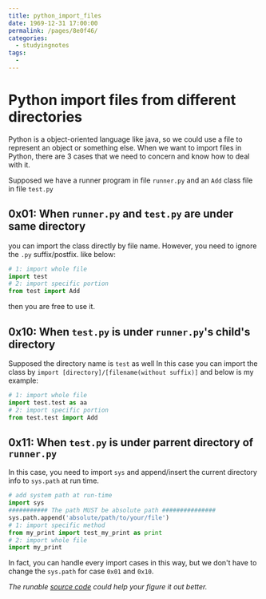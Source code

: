 ```yaml
---
title: python_import_files
date: 1969-12-31 17:00:00
permalink: /pages/8e0f46/
categories:
  - studyingnotes
tags:
  - 
---
```

# Python import files from different directories

Python is a object-oriented language like java, so we could use a file to represent an object or something else. When we want to import files in Python, there are 3 cases that we need to concern and know how to deal with it.

Supposed we have a runner program in file `runner.py` and an `Add` class file in file `test.py`

## 0x01: When `runner.py` and `test.py` are under same directory

you can import the class directly by file name. However, you need to ignore the `.py` suffix/postfix. like below:

```python
# 1: import whole file
import test
# 2: import specific portion
from test import Add
```

then you are free to use it.

## 0x10: When `test.py` is under `runner.py`'s child's directory

Supposed the directory name is `test` as well
In this case you can import the class by `import [directory]/[filename(without suffix)]` and below is my example:

```python
# 1: import whole file
import test.test as aa
# 2: import specific portion
from test.test import Add

```

## 0x11: When `test.py` is under parrent directory of `runner.py`

In this case, you need to import `sys` and append/insert the current directory info to `sys.path` at run time.


```python
# add system path at run-time
import sys
########### The path MUST be absolute path ###############
sys.path.append('absolute/path/to/your/file')
# 1: import specific method 
from my_print import test_my_print as print
# 2: import whole file
import my_print
```

In fact, you can handle every import cases in this way, but we don't have to change the `sys.path` for case `0x01` and `0x10`.

*The runable [source code](https://github.com/jinchenxiangdan/Notes/tree/master/python_import) could help your figure it out better.*

<Valine></Valine>